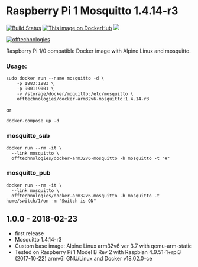 # Raspberry Pi 1 Mosquitto 1.4.14-r3

[![Build Status](https://travis-ci.org/offtechnologies/docker-arm32v6-mosquitto.svg?branch=master)](travis-ci.org/offtechnologies/docker-arm32v6-mosquitto)
[![This image on DockerHub](https://img.shields.io/docker/pulls/offtechnologies/docker-arm32v6-mosquitto.svg)](https://hub.docker.com/r/offtechnologies/docker-arm32v6-mosquitto/)
[![](https://images.microbadger.com/badges/image/offtechnologies/docker-arm32v6-mosquitto.svg)](https://microbadger.com/images/offtechnologies/docker-arm32v6-mosquitto "Get your own image badge on microbadger.com")

[offtechurl]: https://offtechnologies.gthub.io

[![offtechnologies](https://offtechnologies.github.io/images/logo150.png)][offtechurl]

Raspberry Pi 1/0 compatible Docker image with Alpine Linux and mosquitto.
### Usage:

```
sudo docker run --name mosquitto -d \
    -p 1883:1883 \
    -p 9001:9001 \
    -v /storage/docker/moquitto:/etc/mosquitto \
    offtechnologies/docker-arm32v6-mosquitto:1.4.14-r3
```
or

```
docker-compose up -d
```
### mosquitto_sub
```
docker run --rm -it \
  --link mosquitto \
  offtechnologies/docker-arm32v6-mosquitto -h mosquitto -t '#'
```
### mosquitto_pub
```
docker run --rm -it \
  --link mosquitto \
  offtechnologies/docker-arm32v6-mosquitto -h mosquitto -t home/switch/1/on -m "Switch is ON"
```
## 1.0.0 - 2018-02-23
* first release
* Mosquitto 1.4.14-r3
* Custom base image: Alpine Linux arm32v6 ver 3.7 with qemu-arm-static
* Tested on Raspberry Pi 1 Model B Rev 2 with Raspbian 4.9.51-1+rpi3 (2017-10-22) armv6l GNU/Linux and Docker v18.02.0-ce
